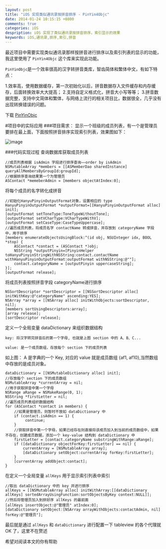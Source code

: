 ```yaml
---
layout: post
title: "iOS 实现类似通讯录按拼音排序 - PinYin4Objc"
date: 2014-01-24 10:15:15 +0800
comments: true
categories: iOS
despription: iOS 实现了类似通讯录按拼音排序，索引显示的效果
keywords: iOS,通讯录,排序,索引,拼音
---
```

最近项目中需要实现类似通讯录那样按拼音进行排序以及索引列表的显示的功能，我这里使用了 `PinYin4Objc` 这个库来实现此功能。

`PinYinObjc`是一个效率很高的汉字转拼音类库，智齿简体和繁体中文，有如下特点：

1.效率高，使用数据缓存，第一次初始化以后，拼音数据存入文件缓存和内存缓存，后面转换效率大大提高；
2.支持自定义格式化，拼音大小写等等；
3.拼音数据完整，支持中文简体和繁体，与网络上流行的相关项目比，数据很全，几乎没有出现转换错误的问题。

下载 [PinYinObjc](https://github.com/kimziv/PinYin4Objc)

#项目中的实际应用
###项目需求：
显示一个班级的成员列表，有一个是管理员要排在最上面，下面按照拼音排序实现索引列表，效果图如下：
<!--more-->

![image](http://boy-feng.github.io/blog/images/pinyin_convert_1.png)

###代码实现过程
查询数据库获取成员列表

```
//成员列表根据 isAdmin 字段进行排序查询——order by isAdmin
NSMutableArray *members = [[ASMemberDao sharedInstance] queryAllMembersByGroupId:groupId];
//根据排序查询结果第一个为管理员
ASContact *memeberAdmin = [members objectAtIndex:0];
```

将每个成员的名字转化成拼音

```
//初始化HanyuPinyinOutputFormat对象，设置相应的 type
HanyuPinyinOutputFormat *outputFormat=[[HanyuPinyinOutputFormat alloc] init];
[outputFormat setToneType:ToneTypeWithoutTone];
[outputFormat setVCharType:VCharTypeWithV];
[outputFormat setCaseType:CaseTypeUppercase];
//遍历成员列表，将成员名字 contactName 转成拼音，并存放到 categoryName 字段中，用于排序
[members enumerateObjectsUsingBlock:^(id obj, NSUInteger idx, BOOL *stop) {
    ASContact *contact = (ASContact *)obj;
    NSString *outputPinyin=[PinyinHelper toHanyuPinyinStringWithNSString:contact.contactName withHanyuPinyinOutputFormat:outputFormat withNSString:@""];
    contact.categoryName = [outputPinyin uppercaseString];
}];
[outputFormat release];
```

将成员列表按照拼音字段 categoryName进行排序

```
NSSortDescriptor *sortDescriptor = [[NSSortDescriptor alloc] initWithKey:@"categoryName" ascending:YES];
NSArray *array = [[NSArray alloc] initWithObjects:sortDescriptor, nil];
[members sortUsingDescriptors:array];
[array release];
[sortDescriptor release];
```
定义一个全局变量 dataDictionary 来组织数据结构

`key: 将汉字转完拼音后的第一个字母, 也就是上图 section 中的 A、B、C...`

`value: 是一个成员数组，存放每个 section 下的成员列表`

如上图： A 是字典的一个 Key, 对应的 value 就是成员数组 {af1, af10},当然数组中存放的是成员对象。

```
dataDictionary = [[NSMutableDictionary alloc] init];
//存放每个 section 下的成员数组
NSMutableArray *currentArray = nil;
//用于获取拼音中第一个字母
NSRange aRange = NSMakeRange(0, 1);
NSString *firstLetter = nil;
//遍历成员列表组织数据结构
for (ASContact *contact in members) {
    //如果是管理员，则暂时不放如 dataDictionary 中
    if (contact.isAdmin == 1) {
         continue;
    }
    //获取拼音中第一个字母，如果已经存在则直接将该成员加入到当前的成员数组中，如果不存在，创建成员数据，添加一个 key-value 结构到 dataDictionary 中
    firstLetter = [contact.categoryName substringWithRange:aRange];
    if ([dataDictionary objectForKey:firstLetter] == nil) {
        currentArray = [NSMutableArray array];
        [dataDictionary setObject:currentArray forKey:firstLetter];
    }
    [currentArray addObject:contact];
}
```
在定义一个全局变量 `allKeys` 用于显示索引列表中索引

```
//取出 dataDictionary 中的 key 并进行排序
allKeys = [[NSMutableArray alloc] initWithArray:[[dataDictionary allKeys] sortedArrayUsingFunction:sortObjectsByKey context:NULL]];
//然后将管理员加入到排好序 allKeys 的最前面
[allKeys insertObject:@"管理员" atIndex:0];
[dataDictionary setObject:[NSArray arrayWithObjects:contactAdmin, nil] forKey:@"管理员"];
```

最后就是通过 `allKeys` 和 `dataDictionary` 进行配置一下 tableview 的各个代理就 OK 了，这里不在赘述

希望对阅读本文的你有帮助

